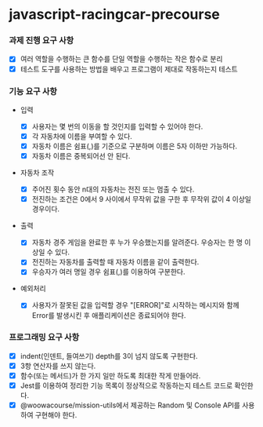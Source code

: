# javascript-racingcar-precourse

### 과제 진행 요구 사항

- [x] 여러 역할을 수행하는 큰 함수를 단일 역할을 수행하는 작은 함수로 분리
- [x] 테스트 도구를 사용하는 방법을 배우고 프로그램이 제대로 작동하는지 테스트

### 기능 요구 사항

- 입력
  - [x] 사용자는 몇 번의 이동을 할 것인지를 입력할 수 있어야 한다.
  - [x] 각 자동차에 이름을 부여할 수 있다.
  - [x] 자동차 이름은 쉼표(,)를 기준으로 구분하며 이름은 5자 이하만 가능하다.
  - [x] 자동차 이름은 중복되어선 안 된다.
- 자동차 조작

  - [x] 주어진 횟수 동안 n대의 자동차는 전진 또는 멈출 수 있다.
  - [x] 전진하는 조건은 0에서 9 사이에서 무작위 값을 구한 후 무작위 값이 4 이상일 경우이다.

- 출력

  - [x] 자동차 경주 게임을 완료한 후 누가 우승했는지를 알려준다. 우승자는 한 명 이상일 수 있다.
  - [x] 전진하는 자동차를 출력할 때 자동차 이름을 같이 출력한다.
  - [x] 우승자가 여러 명일 경우 쉼표(,)를 이용하여 구분한다.

- 예외처리
  - [x] 사용자가 잘못된 값을 입력할 경우 "[ERROR]"로 시작하는 메시지와 함께 Error를 발생시킨 후 애플리케이션은 종료되어야 한다.

### 프로그래밍 요구 사항

- [x] indent(인덴트, 들여쓰기) depth를 3이 넘지 않도록 구현한다.
- [x] 3항 연산자를 쓰지 않는다.
- [x] 함수(또는 메서드)가 한 가지 일만 하도록 최대한 작게 만들어라.
- [x] Jest를 이용하여 정리한 기능 목록이 정상적으로 작동하는지 테스트 코드로 확인한다.
- [x] @woowacourse/mission-utils에서 제공하는 Random 및 Console API를 사용하여 구현해야 한다.
